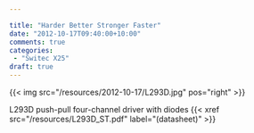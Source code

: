 ```yaml
---

title: "Harder Better Stronger Faster"
date: "2012-10-17T09:40:00+10:00"
comments: true
categories:
 - "Switec X25"
draft: true
---
```


{{< img src="/resources/2012-10-17/L293D.jpg" pos="right" >}}

L293D push-pull four-channel driver with diodes {{< xref src="/resources/L293D_ST.pdf" label="(datasheet)" >}}

